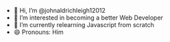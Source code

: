 - 👋 Hi, I’m @johnaldrichleigh12012
- 👀 I’m interested in becoming a better Web Developer
- 🌱 I’m currently relearning Javascript from scratch
- 😄 Pronouns: Him

<!---
johnaldrichleigh12012/johnaldrichleigh12012 is a ✨ special ✨ repository because its `README.md` (this file) appears on your GitHub profile.
You can click the Preview link to take a look at your changes.
--->
